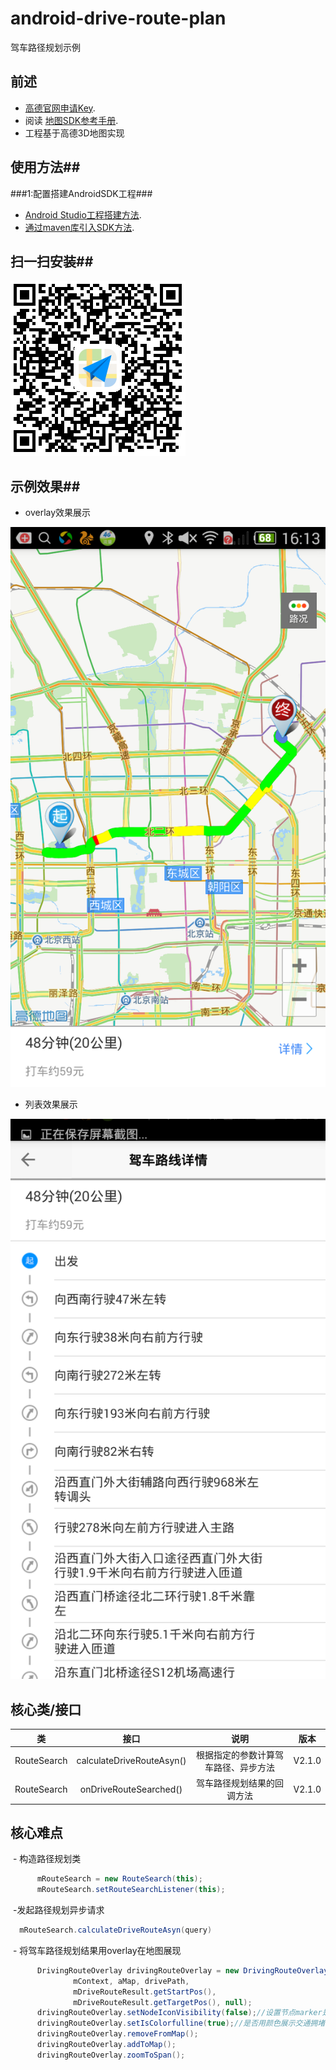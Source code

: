 # android-drive-route-plan
驾车路径规划示例
## 前述 ##
- [高德官网申请Key](http://lbs.amap.com/dev/#/).
- 阅读
  [地图SDK参考手册](http://a.amap.com/lbs/static/unzip/Android_Map_Doc/index.html). 
- 工程基于高德3D地图实现

## 使用方法##
###1:配置搭建AndroidSDK工程###
- [Android Studio工程搭建方法](http://lbs.amap.com/api/android-sdk/guide/creat-project/android-studio-creat-project/#add-jars).
- [通过maven库引入SDK方法](http://lbsbbs.amap.com/forum.php?mod=viewthread&tid=18786).

## 扫一扫安装##

 ![Screenshot](https://github.com/amap-demo/android-drive-route-plan/blob/master/resource/download.png)

## 示例效果##

 - overlay效果展示
 
 ![Screenshot](https://github.com/amap-demo/android-drive-route-plan/blob/master/resource/Screenshot_overlay.png)

 - 列表效果展示
 
 ![Screenshot](https://github.com/amap-demo/android-drive-route-plan/blob/master/resource/Screenshot_list.png)
 
 ## 核心类/接口 ##
| 类    | 接口  | 说明   | 版本  |
| -----|:-----:|:-----:|:-----:|
|RouteSearch|	calculateDriveRouteAsyn()|根据指定的参数计算驾车路径、异步方法|V2.1.0|
|RouteSearch|onDriveRouteSearched()|驾车路径规划结果的回调方法|V2.1.0|
 
  ## 核心难点 ##
  - 构造路径规划类
  
  ```java
        mRouteSearch = new RouteSearch(this);
        mRouteSearch.setRouteSearchListener(this);
  ```
  
  -发起路径规划异步请求
   
  ```java
    mRouteSearch.calculateDriveRouteAsyn(query)
  ```
  
  - 将驾车路径规划结果用overlay在地图展现
  
  ```java
        DrivingRouteOverlay drivingRouteOverlay = new DrivingRouteOverlay(
                mContext, aMap, drivePath,
                mDriveRouteResult.getStartPos(),
                mDriveRouteResult.getTargetPos(), null);
        drivingRouteOverlay.setNodeIconVisibility(false);//设置节点marker是否显示
        drivingRouteOverlay.setIsColorfulline(true);//是否用颜色展示交通拥堵情况，默认true
        drivingRouteOverlay.removeFromMap();
        drivingRouteOverlay.addToMap();
        drivingRouteOverlay.zoomToSpan();
  ```
